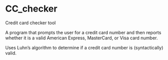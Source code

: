 # CC_checker
Credit card checker tool

A program that prompts the user for a credit card number and then reports whether it is a valid American Express, MasterCard, or Visa card number.

Uses Luhn’s algorithm to determine if a credit card number is (syntactically) valid. 
